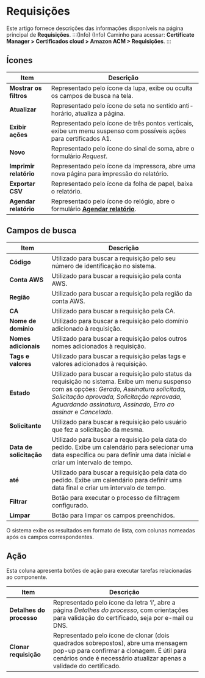 # Requisições

Este artigo fornece descrições das informações disponíveis na página principal de **Requisições**.
:::(Info) (Info)
Caminho para acessar: **Certificate Manager > Certificados cloud > Amazon ACM > Requisições**.
:::

## Ícones

| Item | Descrição |
| --- | --- |
| **Mostrar os filtros** |Representado pelo ícone da lupa, exibe ou oculta os campos de busca na tela.|
| **Atualizar** |Representado pelo ícone de seta no sentido anti-horário, atualiza a página.|
| **Exibir ações** |Representado pelo ícone de três pontos verticais, exibe um menu suspenso com possíveis ações para certificados A1.|
| **Novo** |Representado pelo ícone do sinal de soma, abre o formulário *Request*.| 
| **Imprimir relatório** |Representado pelo ícone da impressora, abre uma nova página para impressão do relatório.|
| **Exportar CSV** |Representado pelo ícone da folha de papel, baixa o relatório.|
| **Agendar relatório** |Representado pelo ícone do relógio, abre o formulário **[Agendar relatório](/v3-32/docs/pt/general-information-how-to-issue-download-and-schedule-device-reports)**. |

## Campos de busca

| Item | Descrição |
| --- | --- |
**Código**|Utilizado para buscar a requisição pelo seu número de identificação no sistema.
**Conta AWS**|Utilizado para buscar a requisição pela conta AWS.
**Região**|Utilizado para buscar a requisição pela região da conta AWS.
**CA**|Utilizado para buscar a requisição pela CA.
**Nome de domínio**|Utilizado para buscar a requisição pelo domínio adicionado à requisição.
**Nomes adicionais**|Utilizado para buscar a requisição pelos outros nomes adicionados à requisição.
**Tags e valores**|Utilizado para buscar a requisição pelas tags e valores adicionados à requisição.
**Estado**|Utilizado para buscar a requisição pelo status da requisição no sistema. Exibe um menu suspenso com as opções: *Gerado, Assinatura solicitada, Solicitação aprovada, Solicitação reprovada, Aguardando assinatura, Assinado, Erro ao assinar* e *Cancelado*.
**Solicitante**|Utilizado para buscar a requisição pelo usuário que fez a solicitação da mesma.
**Data de solicitação**|Utilizado para buscar a requisição pela data do pedido. Exibe um calendário para selecionar uma data específica ou para definir uma data inicial e criar um intervalo de tempo.
**até**|Utilizado para buscar a requisição pela data do pedido. Exibe um calendário para definir uma data final e criar um intervalo de tempo.
**Filtrar**|Botão para executar o processo de filtragem configurado.
**Limpar**|Botão para limpar os campos preenchidos.

O sistema exibe os resultados em formato de lista, com colunas nomeadas após os campos correspondentes.

## Ação
Esta coluna apresenta botões de ação para executar tarefas relacionadas ao componente.

| Item | Descrição |
| --- | --- |
**Detalhes do processo**|Representado pelo ícone da letra ‘i’, abre a página *Detalhes do processo*, com orientações para validação do certificado, seja por e-mail ou DNS.
**Clonar requisição**|Representado pelo ícone de clonar (dois quadrados sobrepostos), abre uma mensagem pop-up para confirmar a clonagem. É útil para cenários onde é necessário atualizar apenas a validade do certificado.

